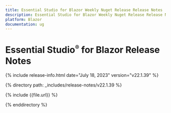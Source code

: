 ```yaml
---
title: Essential Studio for Blazor Weekly Nuget Release Release Notes  
description: Essential Studio for Blazor Weekly Nuget Release Release Notes 
platform: Blazor
documentation: ug
---
```


# Essential Studio<sup style="font-size:70%">&reg;</sup> for  Blazor  Release Notes  

{% include release-info.html date="July 18, 2023"   version="v22.1.39" %} 

{% directory path: _includes/release-notes/v22.1.39 %}

{% include {{file.url}} %}

{% enddirectory %}

